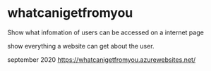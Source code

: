 # whatcanigetfromyou
Show what infomation of users can be accessed on a internet page


show everything a website can get about the user.

september 2020
https://whatcanigetfromyou.azurewebsites.net/
